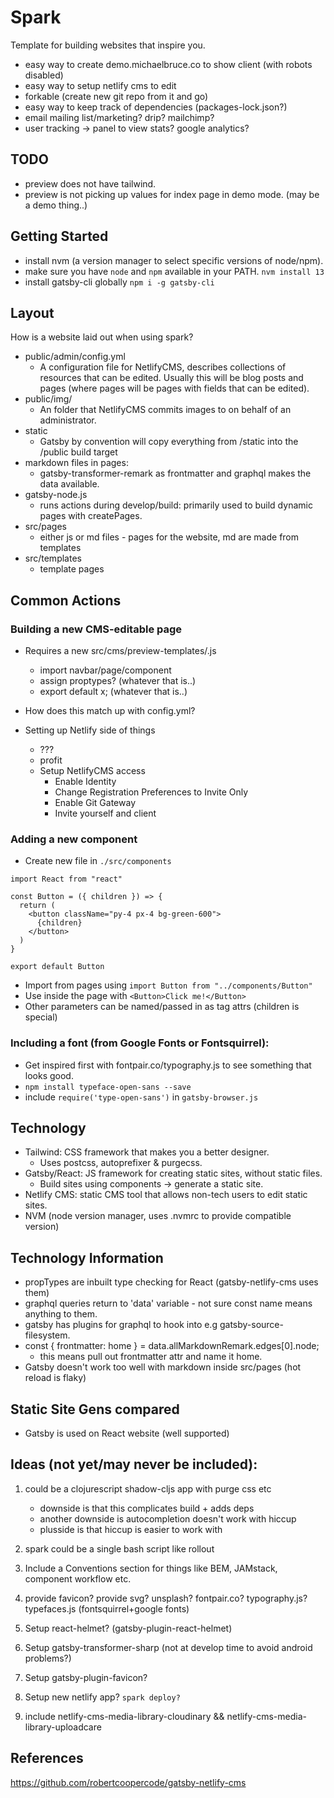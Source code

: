 # Spark

Template for building websites that inspire you.

- easy way to create demo.michaelbruce.co to show client (with robots disabled)
- easy way to setup netlify cms to edit
- forkable (create new git repo from it and go)
- easy way to keep track of dependencies (packages-lock.json?)
- email mailing list/marketing? drip? mailchimp?
- user tracking -> panel to view stats? google analytics?

## TODO

- preview does not have tailwind.
- preview is not picking up values for index page in demo mode. (may be a demo thing..)

## Getting Started

- install nvm (a version manager to select specific versions of node/npm).
- make sure you have `node` and `npm` available in your PATH. `nvm install 13`
- install gatsby-cli globally `npm i -g gatsby-cli`

## Layout

How is a website laid out when using spark?

- public/admin/config.yml
  - A configuration file for NetlifyCMS, describes collections of resources
    that can be edited. Usually this will be blog posts and pages (where pages
    will be pages with fields that can be edited).
- public/img/
  - An folder that NetlifyCMS commits images to on behalf of an administrator.
- static
  - Gatsby by convention will copy everything from /static into the /public build target
- markdown files in pages:
  - gatsby-transformer-remark as frontmatter and graphql makes the data available.
- gatsby-node.js
  - runs actions during develop/build: primarily used to build dynamic pages with createPages.
- src/pages
  - either js or md files - pages for the website, md are made from templates
- src/templates
  - template pages

## Common Actions

### Building a new CMS-editable page
  - Requires a new src/cms/preview-templates/<name>.js
    - import navbar/page/component
    - assign proptypes? (whatever that is..)
    - export default x; (whatever that is..)
  - How does this match up with config.yml?

- Setting up Netlify side of things
  - ???
  - profit
  - Setup NetlifyCMS access
    - Enable Identity
    - Change Registration Preferences to Invite Only
    - Enable Git Gateway
    - Invite yourself and client

### Adding a new component

- Create new file in `./src/components`

```
import React from "react"

const Button = ({ children }) => {
  return (
    <button className="py-4 px-4 bg-green-600">
      {children}
    </button>
  )
}

export default Button
```

- Import from pages using `import Button from "../components/Button"`
- Use inside the page with `<Button>Click me!</Button>`
- Other parameters can be named/passed in as tag attrs (children is special)

### Including a font (from Google Fonts or Fontsquirrel):

- Get inspired first with fontpair.co/typography.js to see something that looks good.
- `npm install typeface-open-sans --save`
- include `require('type-open-sans')` in `gatsby-browser.js`

## Technology

- Tailwind: CSS framework that makes you a better designer.
  - Uses postcss, autoprefixer & purgecss.
- Gatsby/React: JS framework for creating static sites, without static files.
  - Build sites using components -> generate a static site.
- Netlify CMS: static CMS tool that allows non-tech users to edit static sites.
- NVM (node version manager, uses .nvmrc to provide compatible version)

## Technology Information

- propTypes are inbuilt type checking for React (gatsby-netlify-cms uses them)
- graphql queries return to 'data' variable - not sure const name means anything to them.
- gatsby has plugins for graphql to hook into e.g gatsby-source-filesystem.
- const { frontmatter: home } = data.allMarkdownRemark.edges[0].node;
  - this means pull out frontmatter attr and name it home.
- Gatsby doesn't work too well with markdown inside src/pages (hot reload is flaky)

## Static Site Gens compared

- Gatsby is used on React website (well supported)

## Ideas (not yet/may never be included):

1. could be a clojurescript shadow-cljs app with purge css etc
   - downside is that this complicates build + adds deps
   - another downside is autocompletion doesn't work with hiccup
   + plusside is that hiccup is easier to work with

2. spark could be a single bash script like rollout

3. Include a Conventions section for things like BEM, JAMstack, component workflow etc.

4. provide favicon? provide svg? unsplash? fontpair.co? typography.js? typefaces.js (fontsquirrel+google fonts)

5. Setup react-helmet? (gatsby-plugin-react-helmet)

6. Setup gatsby-transformer-sharp (not at develop time to avoid android problems?)

7. Setup gatsby-plugin-favicon?

8. Setup new netlify app? `spark deploy?`

9. include netlify-cms-media-library-cloudinary && netlify-cms-media-library-uploadcare

## References

https://github.com/robertcoopercode/gatsby-netlify-cms
